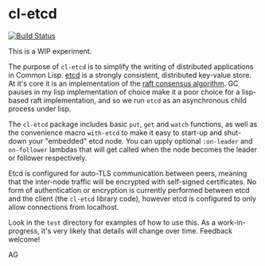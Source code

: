 # cl-etcd

[![Build Status](https://github.com/atgreen/cl-etcd/actions/workflows/test.yaml/badge.svg)](https://github.com/atgreen/cl-etcd/actions)

This is a WIP experiment.

The purpose of `cl-etcd` is to simplify the writing of distributed
applications in Common Lisp.  [etcd](https://etcd.io/) is a strongly
consistent, distributed key-value store.  At it's core it is an
implementation of the [raft consensus
algorithm](https://en.wikipedia.org/wiki/Raft_(algorithm)).  GC pauses
in my lisp implementation of choice make it a poor choice for a
lisp-based raft implementation, and so we run `etcd` as an
asynchronous child process under lisp.

The `cl-etcd` package includes basic `put`, `get` and `watch`
functions, as well as the convenience macro `with-etcd` to make it
easy to start-up and shut-down your "embedded" etcd node.  You can
upply optional `:on-leader` and `on-follower` lambdas that will get
called when the node becomes the leader or follower respectively.

Etcd is configured for auto-TLS communication between peers, meaning
that the inter-node traffic will be encrypted with self-signed
certificates.  No form of authentication or encryption is currently
performed between etcd and the client (the `cl-etcd` library code),
however etcd is configured to only allow connections from localhost.

Look in the `test` directory for examples of how to use this.  As a
work-in-progress, it's very likely that details will change over time.
Feedback welcome!

AG
